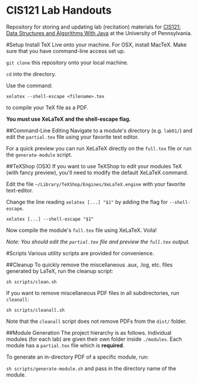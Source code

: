 CIS121 Lab Handouts
===================

Repository for storing and updating lab (recitation) materials for [CIS121: Data Structures and Algorithms With Java](https://www.seas.upenn.edu/~cis121) at the University of Pennsylvania.

#Setup
Install TeX Live onto your machine. For OSX, install MacTeX. Make sure that you have command-line access set up.

`git clone` this repository onto your local machine.

`cd` into the directory.

Use the command:

``
xelatex --shell-escape <filename>.tex
``

to compile your TeX file as a PDF.

**You must use XeLaTeX and the shell-escape flag.**

##Command-Line Editing
Navigate to a module's directory (e.g. `lab01/`) and edit the `partial.tex` file using your favorite text editor.

For a quick preview you can run XeLaTeX directly on the `full.tex` file or run the `generate-module` script.

##TeXShop (OSX)
If you want to use TeXShop to edit your modules TeX (with fancy preview), you'll need to modify the default XeLaTeX command.

Edit the file `~/Library/TeXShop/Engines/XeLaTeX.engine` with your favorite text-editor.

Change the line reading `xelatex [...] "$1"` by adding the flag for `--shell-escape`.

``xelatex [...] --shell-escape "$1"``

Now compile the module's `full.tex` file using XeLaTeX. Voila!

*Note: You should edit the `partial.tex` file and preview the `full.tex` output.*

#Scripts
Various utility scripts are provided for convenience.

##Cleanup
To quickly remove the miscellaneous .aux, .log, etc. files generated by LaTeX, run the cleanup script:

``
sh scripts/clean.sh
``

If you want to remove miscellaneous PDF files in all subdirectories, run `cleanall`:

``
sh scripts/cleanall.sh
``

Note that the `cleanall` script does not remove PDFs from the `dist/` folder.

##Module Generation
The project hierarchy is as follows. Individual modules (for each lab) are given their own folder inside `./modules`. Each module has a `partial.tex` file which is **required**.

To generate an in-directory PDF of a specific module, run:

``
sh scripts/generate-module.sh
``
and pass in the directory name of the module.
